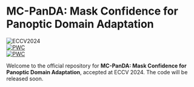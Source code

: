 # MC-PanDA: Mask Confidence for Panoptic Domain Adaptation

![ECCV2024](https://img.shields.io/badge/ECCV-2024-blue)\
[![PWC](https://img.shields.io/endpoint.svg?url=https://paperswithcode.com/badge/mc-panda-mask-confidence-for-panoptic-domain/domain-adaptation-on-panoptic-synthia-to)](https://paperswithcode.com/sota/domain-adaptation-on-panoptic-synthia-to?p=mc-panda-mask-confidence-for-panoptic-domain)\
[![PWC](https://img.shields.io/endpoint.svg?url=https://paperswithcode.com/badge/mc-panda-mask-confidence-for-panoptic-domain/domain-adaptation-on-panoptic-synthia-to-1)](https://paperswithcode.com/sota/domain-adaptation-on-panoptic-synthia-to-1?p=mc-panda-mask-confidence-for-panoptic-domain)

Welcome to the official repository for **MC-PanDA: Mask Confidence for Panoptic Domain Adaptation**, accepted at ECCV 2024. The code will be released soon.

